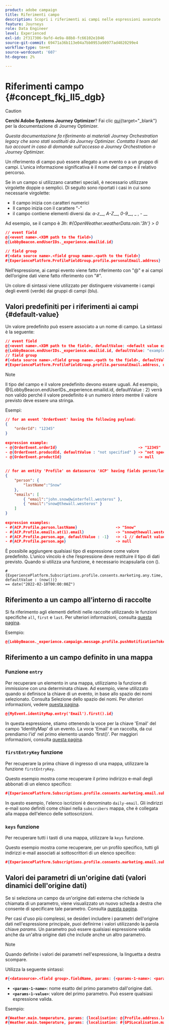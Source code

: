 ```yaml
---
product: adobe campaign
title: Riferimenti campo
description: Scopri i riferimenti ai campi nelle espressioni avanzate
feature: Journeys
role: Data Engineer
level: Experienced
exl-id: 2f317306-9afd-4e9a-88b8-fc66102e1046
source-git-commit: 69471a36b113e04a7bb0953a90977ad4020299e4
workflow-type: tm+mt
source-wordcount: '607'
ht-degree: 2%

---
```


# Riferimenti campo {#concept_fkj_ll5_dgb}


>[!CAUTION]
>
>**Cerchi Adobe Systems Journey Optimizer**? Fai clic [qui](https://experienceleague.adobe.com/it/docs/journey-optimizer/using/ajo-home){target="_blank"} per la documentazione di Journey Optimizer.
>
>
>_Questa documentazione fa riferimento ai materiali Journey Orchestration legacy che sono stati sostituiti da Journey Optimizer. Contatta il team del tuo account in caso di domande sull&#39;accesso a Journey Orchestration o Journey Optimizer._


Un riferimento di campo può essere allegato a un evento o a un gruppo di campi. L’unica informazione significativa è il nome del campo e il relativo percorso.

Se in un campo si utilizzano caratteri speciali, è necessario utilizzare virgolette doppie o semplici. Di seguito sono riportati i casi in cui sono necessarie virgolette:

* Il campo inizia con caratteri numerici
* Il campo inizia con il carattere &quot;-&quot;
* il campo contiene elementi diversi da: _a-z___, _A-Z___, _0-9___, _ , - __

Ad esempio, se il campo è _3h_: _#{OpenWeather.weatherData.rain.&#39;3h&#39;} > 0_

```json
// event field
@{<event name>.<XDM path to the field>}
@{LobbyBeacon.endUserIDs._experience.emailid.id}

// field group
#{<data source name>.<field group name>.<path to the field>}
#{ExperiencePlatform.ProfileFieldGroup.profile.personalEmail.address}
```

Nell’espressione, ai campi evento viene fatto riferimento con &quot;@&quot; e ai campi dell’origine dati viene fatto riferimento con &quot;#&quot;.

Un colore di sintassi viene utilizzato per distinguere visivamente i campi degli eventi (verde) dai gruppi di campi (blu).

## Valori predefiniti per i riferimenti ai campi {#default-value}

Un valore predefinito può essere associato a un nome di campo. La sintassi è la seguente:

```json
// event field
@{<event name>.<XDM path to the field>, defaultValue: <default value expression>}
@{LobbyBeacon.endUserIDs._experience.emailid.id, defaultValue: "example@adobe.com"}
// field group
#{<data source name>.<field group name>.<path to the field>, defaultValue: <default value expression>}
#{ExperiencePlatform.ProfileFieldGroup.profile.personalEmail.address, defaultValue: "example@adobe.com"}
```

>[!NOTE]
>
>Il tipo del campo e il valore predefinito devono essere uguali. Ad esempio, @{LobbyBeacon.endUserIDs._experience.emailid.id, defaultValue : 2} verrà non valido perché il valore predefinito è un numero intero mentre il valore previsto deve essere una stringa.

Esempi:

```json
// for an event 'OrderEvent' having the following payload:
{
    "orderId": "12345"
}
 
expression example:
- @{OrderEvent.orderId}                                    -> "12345"
- @{OrderEvent.producdId, defaultValue : "not specified" } -> "not specified" // default value, productId is not a field present in the payload
- @{OrderEvent.productId}                                  -> null
 
 
// for an entity 'Profile' on datasource 'ACP' having fields person/lastName, with fetched data such as:
{
    "person": {
        "lastName":"Snow"
    },
    "emails": [
        { "email":"john.snow@winterfell.westeros" },
        { "email":"snow@thewall.westeros" }
    ]
}
 
expression examples:
- #{ACP.Profile.person.lastName}                 -> "Snow"
- #{ACP.Profile.emails.at(1).email}              -> "snow@thewall.westeros"
- #{ACP.Profile.person.age, defaultValue : -1}   -> -1 // default value, age is not a field present in the payload
- #{ACP.Profile.person.age}                      -> null
```

È possibile aggiungere qualsiasi tipo di espressione come valore predefinito. L’unico vincolo è che l’espressione deve restituire il tipo di dati previsto. Quando si utilizza una funzione, è necessario incapsularla con ().

```
#{ExperiencePlatform.Subscriptions.profile.consents.marketing.any.time, defaultValue : (now())} 
== date("2022-02-10T00:00:00Z")
```

## Riferimento a un campo all’interno di raccolte

Si fa riferimento agli elementi definiti nelle raccolte utilizzando le funzioni specifiche `all`, `first` e `last`. Per ulteriori informazioni, consulta [questa pagina](../expression/collection-management-functions.md).

Esempio:

```json
@{LobbyBeacon._experience.campaign.message.profile.pushNotificationTokens.all()
```

## Riferimento a un campo definito in una mappa

### Funzione `entry`

Per recuperare un elemento in una mappa, utilizziamo la funzione di immissione con una determinata chiave. Ad esempio, viene utilizzato quando si definisce la chiave di un evento, in base allo spazio dei nomi selezionato. Consulta Selezione dello spazio dei nomi. Per ulteriori informazioni, vedere [questa pagina](../event/selecting-the-namespace.md).

```json
@{MyEvent.identityMap.entry('Email').first().id}
```

In questa espressione, stiamo ottenendo la voce per la chiave &#39;Email&#39; del campo &#39;IdentityMap&#39; di un evento. La voce &#39;Email&#39; è un raccolta, da cui prendiamo l&#39;id&#39; nel primo elemento usando &#39;first()&#39;. Per maggiori informazioni, consulta [questa pagina](../expression/collection-management-functions.md).

### `firstEntryKey` funzione

Per recuperare la prima chiave di ingresso di una mappa, utilizzare la funzione `firstEntryKey`.

Questo esempio mostra come recuperare il primo indirizzo e-mail degli abbonati di un elenco specifico:

```json
#{ExperiencePlatform.Subscriptions.profile.consents.marketing.email.subscriptions.entry('daily-email').subscribers.firstEntryKey()}
```

In questo esempio, l&#39;elenco iscrizioni è denominato `daily-email`. Gli indirizzi e-mail sono definiti come chiavi nella `subscribers` mappa, che è collegata alla mappa dell&#39;elenco delle sottoscrizioni.

### `keys` funzione

Per recuperare tutti i tasti di una mappa, utilizzare la `keys` funzione.

Questo esempio mostra come recuperare, per un profilo specifico, tutti gli indirizzi e-mail associati ai sottoscrittori di un elenco specifico:

```json
#{ExperiencePlatform.Subscriptions.profile.consents.marketing.email.subscriptions.entry('daily-mail').subscribers.keys()
```

## Valori dei parametri di un&#39;origine dati (valori dinamici dell&#39;origine dati)

Se si seleziona un campo da un&#39;origine dati esterna che richiede la chiamata di un parametro, viene visualizzato un nuovo scheda a destra che consente di specificare tale parametro. Consulta [questa pagina](../expression/expressionadvanced.md).

Per casi d&#39;uso più complessi, se desideri includere i parametri dell&#39;origine dati nell&#39;espressione principale, puoi definirne i valori utilizzando la parola chiave _params_. Un parametro può essere qualsiasi espressione valida anche da un&#39;altra origine dati che include anche un altro parametro.

>[!NOTE]
>
>Quando definite i valori dei parametri nell&#39;espressione, la linguetta a destra scompare.

Utilizza la seguente sintassi:

```json
#{<datasource>.<field group>.fieldName, params: {<params-1-name>: <params-1-value>, <params-2-name>: <params-2-value>}}
```

* **`<params-1-name>`**: nome esatto del primo parametro dall&#39;origine dati.
* **`<params-1-value>`**: valore del primo parametro. Può essere qualsiasi espressione valida.

Esempio:

```json
#{Weather.main.temperature, params: {localisation: @{Profile.address.localisation}}}
#{Weather.main.temperature, params: {localisation: #{GPSLocalisation.main.coordinates, params: {city: @{Profile.address.city}}}}}
```
